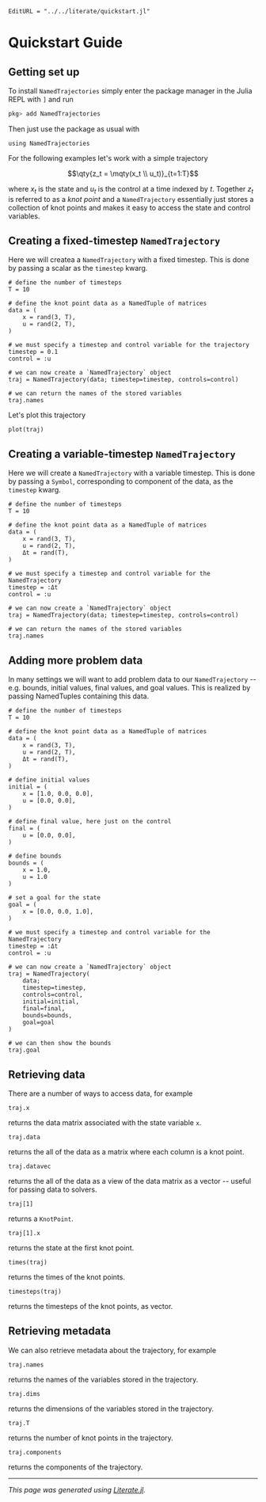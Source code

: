 ```@meta
EditURL = "../../literate/quickstart.jl"
```

# Quickstart Guide

## Getting set up

To install `NamedTrajectories` simply enter the package manager in the Julia REPL with `]` and run

```julia
pkg> add NamedTrajectories
```

Then just use the package as usual with

````@example quickstart
using NamedTrajectories
````

For the following examples let's work with a simple trajectory

```math
\qty{z_t = \mqty(x_t \\ u_t)}_{t=1:T}
```

where $x_t$ is the state and $u_t$ is the control at a time indexed by $t$. Together $z_t$ is referred to as a *knot point* and a `NamedTrajectory` essentially just stores a collection of knot points and makes it easy to access the state and control variables.

## Creating a fixed-timestep `NamedTrajectory`

Here we will createa a `NamedTrajectory` with a fixed timestep. This is done by passing a scalar as the `timestep` kwarg.

````@example quickstart
# define the number of timesteps
T = 10

# define the knot point data as a NamedTuple of matrices
data = (
    x = rand(3, T),
    u = rand(2, T),
)

# we must specify a timestep and control variable for the trajectory
timestep = 0.1
control = :u

# we can now create a `NamedTrajectory` object
traj = NamedTrajectory(data; timestep=timestep, controls=control)

# we can return the names of the stored variables
traj.names
````

Let's plot this trajectory

````@example quickstart
plot(traj)
````

## Creating a variable-timestep `NamedTrajectory`

Here we will create a `NamedTrajectory` with a variable timestep. This is done by passing a `Symbol`, corresponding to component of the data, as the `timestep` kwarg.

````@example quickstart
# define the number of timesteps
T = 10

# define the knot point data as a NamedTuple of matrices
data = (
    x = rand(3, T),
    u = rand(2, T),
    Δt = rand(T),
)

# we must specify a timestep and control variable for the NamedTrajectory
timestep = :Δt
control = :u

# we can now create a `NamedTrajectory` object
traj = NamedTrajectory(data; timestep=timestep, controls=control)

# we can return the names of the stored variables
traj.names
````

## Adding more problem data

In many settings we will want to add problem data to our `NamedTrajectory` -- e.g. bounds, initial values, final values, and goal values. This is realized by passing NamedTuples containing this data.

````@example quickstart
# define the number of timesteps
T = 10

# define the knot point data as a NamedTuple of matrices
data = (
    x = rand(3, T),
    u = rand(2, T),
    Δt = rand(T),
)

# define initial values
initial = (
    x = [1.0, 0.0, 0.0],
    u = [0.0, 0.0],
)

# define final value, here just on the control
final = (
    u = [0.0, 0.0],
)

# define bounds
bounds = (
    x = 1.0,
    u = 1.0
)

# set a goal for the state
goal = (
    x = [0.0, 0.0, 1.0],
)

# we must specify a timestep and control variable for the NamedTrajectory
timestep = :Δt
control = :u

# we can now create a `NamedTrajectory` object
traj = NamedTrajectory(
    data;
    timestep=timestep,
    controls=control,
    initial=initial,
    final=final,
    bounds=bounds,
    goal=goal
)

# we can then show the bounds
traj.goal
````

## Retrieving data

There are a number of ways to access data, for example

````@example quickstart
traj.x
````

returns the data matrix associated with the state variable `x`.

````@example quickstart
traj.data
````

returns the all of the data as a matrix where each column is a knot point.

````@example quickstart
traj.datavec
````

returns the all of the data as a view of the data matrix as a vector -- useful for passing data to solvers.

````@example quickstart
traj[1]
````

returns a `KnotPoint`.

````@example quickstart
traj[1].x
````

returns the state at the first knot point.

````@example quickstart
times(traj)
````

returns the times of the knot points.

````@example quickstart
timesteps(traj)
````

returns the timesteps of the knot points, as vector.

## Retrieving metadata

We can also retrieve metadata about the trajectory, for example

````@example quickstart
traj.names
````

returns the names of the variables stored in the trajectory.

````@example quickstart
traj.dims
````

returns the dimensions of the variables stored in the trajectory.

````@example quickstart
traj.T
````

returns the number of knot points in the trajectory.

````@example quickstart
traj.components
````

returns the components of the trajectory.

---

*This page was generated using [Literate.jl](https://github.com/fredrikekre/Literate.jl).*

